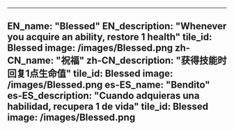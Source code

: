 ---

EN_name: "Blessed"
EN_description: "Whenever you acquire an ability, restore 1 health"
tile_id: Blessed
image: /images/Blessed.png
zh-CN_name: "祝福"
zh-CN_description: "获得技能时回复1点生命值"
tile_id: Blessed
image: /images/Blessed.png
es-ES_name: "Bendito"
es-ES_description: "Cuando adquieras una habilidad, recupera 1 de vida"
tile_id: Blessed
image: /images/Blessed.png
---